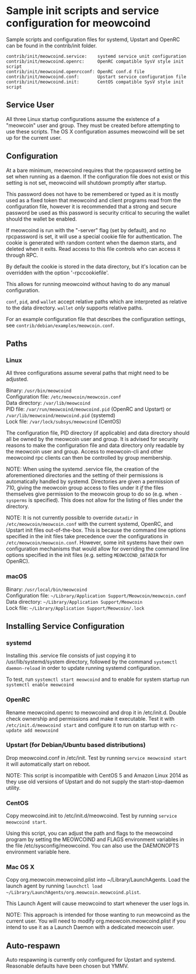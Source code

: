 Sample init scripts and service configuration for meowcoind
==========================================================

Sample scripts and configuration files for systemd, Upstart and OpenRC
can be found in the contrib/init folder.

    contrib/init/meowcoind.service:    systemd service unit configuration
    contrib/init/meowcoind.openrc:     OpenRC compatible SysV style init script
    contrib/init/meowcoind.openrcconf: OpenRC conf.d file
    contrib/init/meowcoind.conf:       Upstart service configuration file
    contrib/init/meowcoind.init:       CentOS compatible SysV style init script

Service User
---------------------------------

All three Linux startup configurations assume the existence of a "meowcoin" user
and group.  They must be created before attempting to use these scripts.
The OS X configuration assumes meowcoind will be set up for the current user.

Configuration
---------------------------------

At a bare minimum, meowcoind requires that the rpcpassword setting be set
when running as a daemon.  If the configuration file does not exist or this
setting is not set, meowcoind will shutdown promptly after startup.

This password does not have to be remembered or typed as it is mostly used
as a fixed token that meowcoind and client programs read from the configuration
file, however it is recommended that a strong and secure password be used
as this password is security critical to securing the wallet should the
wallet be enabled.

If meowcoind is run with the "-server" flag (set by default), and no rpcpassword is set,
it will use a special cookie file for authentication. The cookie is generated with random
content when the daemon starts, and deleted when it exits. Read access to this file
controls who can access it through RPC.

By default the cookie is stored in the data directory, but it's location can be overridden
with the option '-rpccookiefile'.

This allows for running meowcoind without having to do any manual configuration.

`conf`, `pid`, and `wallet` accept relative paths which are interpreted as
relative to the data directory. `wallet` *only* supports relative paths.

For an example configuration file that describes the configuration settings,
see `contrib/debian/examples/meowcoin.conf`.

Paths
---------------------------------

### Linux

All three configurations assume several paths that might need to be adjusted.

Binary:              `/usr/bin/meowcoind`  
Configuration file:  `/etc/meowcoin/meowcoin.conf`  
Data directory:      `/var/lib/meowcoind`  
PID file:            `/var/run/meowcoind/meowcoind.pid` (OpenRC and Upstart) or `/var/lib/meowcoind/meowcoind.pid` (systemd)  
Lock file:           `/var/lock/subsys/meowcoind` (CentOS)  

The configuration file, PID directory (if applicable) and data directory
should all be owned by the meowcoin user and group.  It is advised for security
reasons to make the configuration file and data directory only readable by the
meowcoin user and group.  Access to meowcoin-cli and other meowcoind rpc clients
can then be controlled by group membership.

NOTE: When using the systemd .service file, the creation of the aforementioned
directories and the setting of their permissions is automatically handled by
systemd. Directories are given a permission of 710, giving the meowcoin group
access to files under it _if_ the files themselves give permission to the
meowcoin group to do so (e.g. when `-sysperms` is specified). This does not allow
for the listing of files under the directory.

NOTE: It is not currently possible to override `datadir` in
`/etc/meowcoin/meowcoin.conf` with the current systemd, OpenRC, and Upstart init
files out-of-the-box. This is because the command line options specified in the
init files take precedence over the configurations in
`/etc/meowcoin/meowcoin.conf`. However, some init systems have their own
configuration mechanisms that would allow for overriding the command line
options specified in the init files (e.g. setting `MEOWCOIND_DATADIR` for
OpenRC).

### macOS

Binary:              `/usr/local/bin/meowcoind`  
Configuration file:  `~/Library/Application Support/Meowcoin/meowcoin.conf`  
Data directory:      `~/Library/Application Support/Meowcoin`  
Lock file:           `~/Library/Application Support/Meowcoin/.lock`  

Installing Service Configuration
-----------------------------------

### systemd

Installing this .service file consists of just copying it to
/usr/lib/systemd/system directory, followed by the command
`systemctl daemon-reload` in order to update running systemd configuration.

To test, run `systemctl start meowcoind` and to enable for system startup run
`systemctl enable meowcoind`

### OpenRC

Rename meowcoind.openrc to meowcoind and drop it in /etc/init.d.  Double
check ownership and permissions and make it executable.  Test it with
`/etc/init.d/meowcoind start` and configure it to run on startup with
`rc-update add meowcoind`

### Upstart (for Debian/Ubuntu based distributions)

Drop meowcoind.conf in /etc/init.  Test by running `service meowcoind start`
it will automatically start on reboot.

NOTE: This script is incompatible with CentOS 5 and Amazon Linux 2014 as they
use old versions of Upstart and do not supply the start-stop-daemon utility.

### CentOS

Copy meowcoind.init to /etc/init.d/meowcoind. Test by running `service meowcoind start`.

Using this script, you can adjust the path and flags to the meowcoind program by
setting the MEOWCOIND and FLAGS environment variables in the file
/etc/sysconfig/meowcoind. You can also use the DAEMONOPTS environment variable here.

### Mac OS X

Copy org.meowcoin.meowcoind.plist into ~/Library/LaunchAgents. Load the launch agent by
running `launchctl load ~/Library/LaunchAgents/org.meowcoin.meowcoind.plist`.

This Launch Agent will cause meowcoind to start whenever the user logs in.

NOTE: This approach is intended for those wanting to run meowcoind as the current user.
You will need to modify org.meowcoin.meowcoind.plist if you intend to use it as a
Launch Daemon with a dedicated meowcoin user.

Auto-respawn
-----------------------------------

Auto respawning is currently only configured for Upstart and systemd.
Reasonable defaults have been chosen but YMMV.
